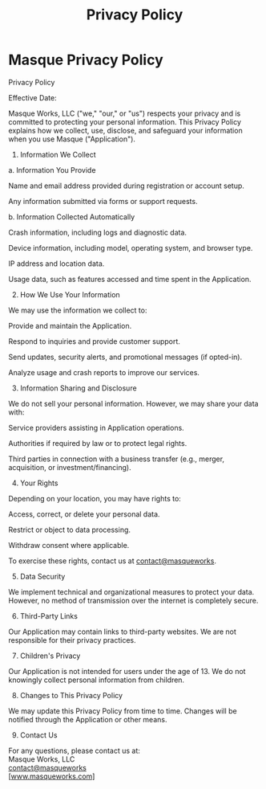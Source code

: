 ﻿---
title: Privacy Policy
layout: default
nav_order: 12
parent: Documentation
---

# Masque Privacy Policy

Privacy Policy

Effective Date: 

Masque Works, LLC ("we," "our," or "us") respects your privacy and is committed to protecting your personal information. This Privacy Policy explains how we collect, use, disclose, and safeguard your information when you use Masque ("Application").

1. Information We Collect

a. Information You Provide

Name and email address provided during registration or account setup.

Any information submitted via forms or support requests.

b. Information Collected Automatically

Crash information, including logs and diagnostic data.

Device information, including model, operating system, and browser type.

IP address and location data.

Usage data, such as features accessed and time spent in the Application.

2. How We Use Your Information

We may use the information we collect to:

Provide and maintain the Application.

Respond to inquiries and provide customer support.

Send updates, security alerts, and promotional messages (if opted-in).

Analyze usage and crash reports to improve our services.

3. Information Sharing and Disclosure

We do not sell your personal information. However, we may share your data with:

Service providers assisting in Application operations.

Authorities if required by law or to protect legal rights.

Third parties in connection with a business transfer (e.g., merger, acquisition, or investment/financing).

4. Your Rights

Depending on your location, you may have rights to:

Access, correct, or delete your personal data.

Restrict or object to data processing.

Withdraw consent where applicable.

To exercise these rights, contact us at <contact@masqueworks>.

5. Data Security

We implement technical and organizational measures to protect your data. However, no method of transmission over the internet is completely secure.

6. Third-Party Links

Our Application may contain links to third-party websites. We are not responsible for their privacy practices.

7. Children's Privacy

Our Application is not intended for users under the age of 13. We do not knowingly collect personal information from children.

8. Changes to This Privacy Policy

We may update this Privacy Policy from time to time. Changes will be notified through the Application or other means.

9. Contact Us

For any questions, please contact us at:\
Masque Works, LLC\
<contact@masqueworks>\
[www.masqueworks.com]
